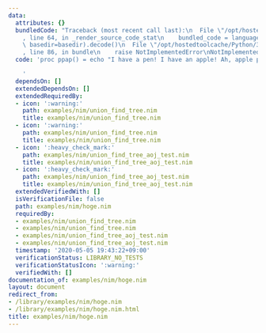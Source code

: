 ```yaml
---
data:
  attributes: {}
  bundledCode: "Traceback (most recent call last):\n  File \"/opt/hostedtoolcache/Python/3.8.5/x64/lib/python3.8/site-packages/onlinejudge_verify/documentation/build.py\"\
    , line 64, in _render_source_code_stat\n    bundled_code = language.bundle(stat.path,\
    \ basedir=basedir).decode()\n  File \"/opt/hostedtoolcache/Python/3.8.5/x64/lib/python3.8/site-packages/onlinejudge_verify/languages/nim.py\"\
    , line 86, in bundle\n    raise NotImplementedError\nNotImplementedError\n"
  code: 'proc ppap() = echo "I have a pen! I have an apple! Ah, apple pen!"

    '
  dependsOn: []
  extendedDependsOn: []
  extendedRequiredBy:
  - icon: ':warning:'
    path: examples/nim/union_find_tree.nim
    title: examples/nim/union_find_tree.nim
  - icon: ':warning:'
    path: examples/nim/union_find_tree.nim
    title: examples/nim/union_find_tree.nim
  - icon: ':heavy_check_mark:'
    path: examples/nim/union_find_tree_aoj_test.nim
    title: examples/nim/union_find_tree_aoj_test.nim
  - icon: ':heavy_check_mark:'
    path: examples/nim/union_find_tree_aoj_test.nim
    title: examples/nim/union_find_tree_aoj_test.nim
  extendedVerifiedWith: []
  isVerificationFile: false
  path: examples/nim/hoge.nim
  requiredBy:
  - examples/nim/union_find_tree.nim
  - examples/nim/union_find_tree.nim
  - examples/nim/union_find_tree_aoj_test.nim
  - examples/nim/union_find_tree_aoj_test.nim
  timestamp: '2020-05-05 19:43:22+09:00'
  verificationStatus: LIBRARY_NO_TESTS
  verificationStatusIcon: ':warning:'
  verifiedWith: []
documentation_of: examples/nim/hoge.nim
layout: document
redirect_from:
- /library/examples/nim/hoge.nim
- /library/examples/nim/hoge.nim.html
title: examples/nim/hoge.nim
---
```

